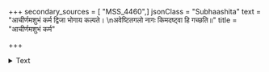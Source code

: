 +++
secondary_sources = [ "MSS_4460",]
jsonClass = "Subhaashita"
text = "आचीर्णमशुभं कर्म द्विजा भोगाय कल्पते।  \nअवेष्टितगलो नागः किमदष्ट्वा हि गच्छति॥"
title = "आचीर्णमशुभं कर्म"

+++

<details><summary>Text</summary>

आचीर्णमशुभं कर्म द्विजा भोगाय कल्पते।  
अवेष्टितगलो नागः किमदष्ट्वा हि गच्छति॥
</details>
